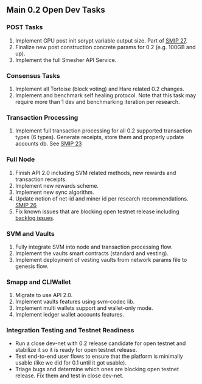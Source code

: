 ## Main 0.2 Open Dev Tasks

### POST Tasks
1. Implement GPU post init scrypt variable output size. Part of [SMIP 27](https://github.com/spacemeshos/SMIPS/issues/27).
1. Finalize new post construction concrete params for 0.2 (e.g. 100GB and up).
1. Implement the full Smesher API Service.

### Consensus Tasks
1. Implement all Tortoise (block voting) and Hare related 0.2 changes.
1. Implement and benchmark self healing protocol. Note that this task may require more than 1 dev and benchmarking iteration per research.

### Transaction Processing
1. Implement full transaction processing for all 0.2 supported transaction types (6 types). Generate receipts, store them and properly update accounts db. See [SMIP 23](https://github.com/spacemeshos/SMIPS/issues/23)

### Full Node
1. Finish API 2.0 including SVM related methods, new rewards and transaction receipts.
1. Implement new rewards scheme.
1. Implement new sync algorithm.
1. Update notion of net-id and miner id per research recommendations. [SMIP 26](https://github.com/spacemeshos/SMIPS/issues/26)
1. Fix known issues that are blocking open testnet release including [backlog issues](https://github.com/orgs/spacemeshos/projects/4).

### SVM and Vaults
1. Fully integrate SVM into node and transaction processing flow.
1. Implement the vaults smart contracts (standard and vesting).
1. Implement deployment of vesting vaults from network params file to genesis flow.

### Smapp and CLIWallet
1. Migrate to use API 2.0.
1. Implement vaults features using svm-codec lib.
1. Implement multi wallets support and wallet-only mode.
1. Implement ledger wallet accounts features.

### Integration Testing and Testnet Readiness
- Run a close dev-net with 0.2 release candidate for open testnet and stabilize it so it is ready for open testnet release.
- Test end-to-end user flows to ensure that the platform is minimally usable (like we did for 0.1 until it got usable).
- Triage bugs and determine which ones are blocking open testnet release. Fix them and test in close dev-net.
